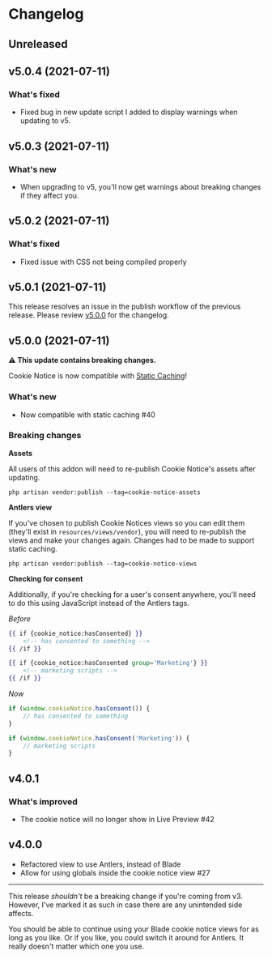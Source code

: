 # Changelog

## Unreleased

## v5.0.4 (2021-07-11)

### What's fixed

* Fixed bug in new update script I added to display warnings when updating to v5.

## v5.0.3 (2021-07-11)

### What's new

* When upgrading to v5, you'll now get warnings about breaking changes if they affect you.

## v5.0.2 (2021-07-11)

### What's fixed

* Fixed issue with CSS not being compiled properly

## v5.0.1 (2021-07-11)

This release resolves an issue in the publish workflow of the previous release. Please review [v5.0.0](https://github.com/doublethreedigital/cookie-notice/releases/tag/v5.0.0) for the changelog.

## v5.0.0 (2021-07-11)

**⚠️ This update contains breaking changes.**

Cookie Notice is now compatible with [Static Caching](https://statamic.dev/static-caching#content)!

### What's new

* Now compatible with static caching #40

### Breaking changes

**Assets**

All users of this addon will need to re-publish Cookie Notice's assets after updating.

```
php artisan vendor:publish --tag=cookie-notice-assets
```

**Antlers view**

If you've chosen to publish Cookie Notices views so you can edit them (they'll exist in `resources/views/vendor`), you will need to re-publish the views and make your changes again. Changes had to be made to support static caching.

```
php artisan vendor:publish --tag=cookie-notice-views
```

**Checking for consent**

Additionally, if you're checking for a user's consent anywhere, you'll need to do this using JavaScript instead of the Antlers tags.

*Before*
```handlebars
{{ if {cookie_notice:hasConsented} }}
    <!-- has consented to something -->
{{ /if }}

{{ if {cookie_notice:hasConsented group='Marketing'} }}
    <!-- marketing scripts -->
{{ /if }}
```

*Now*
```js
if (window.cookieNotice.hasConsent()) {
    // has consented to something
}

if (window.cookieNotice.hasConsent('Marketing')) {
    // marketing scripts
}
```

## v4.0.1

### What's improved

* The cookie notice will no longer show in Live Preview #42

## v4.0.0

* Refactored view to use Antlers, instead of Blade
* Allow for using globals inside the cookie notice view #27

---

This release *shouldn't* be a breaking change if you're coming from v3. However, I've marked it as such in case there are any unintended side affects.

You should be able to continue using your Blade cookie notice views for as long as you like. Or if you like, you could switch it around for Antlers. It really doesn't matter which one you use.
